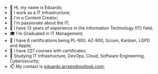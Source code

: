 - 👋 Hi, my name is Eduardo;
- 💼 I work as a IT Infrastructure;
- 📢 I'm a Content Creator;
- 💙 I'm passionate about the IT;
- 🚀 I have 13 years of experience in the Information Technology (IT) field;
- 🎓 I'm Graduated in IT Management;
- 🥇 I have 6 certifications being PL-900, AZ-900, Scrum, Kanban, LGPD and Apple;
- 📘 I have 227 courses with certificates;
- 🌱 Studying IT Infrastructure, DevOps, Cloud, Software Engineering, Cybersecurity;
- 📫 My contact is eduardo.arraes@outlook.com;
